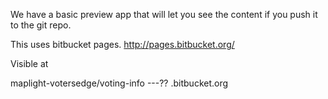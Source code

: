 We have a basic preview app that will let you see the content if you push it to the git repo.

This uses bitbucket pages.
http://pages.bitbucket.org/

Visible at 


maplight-votersedge/voting-info ---??
.bitbucket.org




